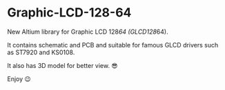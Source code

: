 # Graphic-LCD-128-64
New Altium library for Graphic LCD 128*64 (GLCD128*64).

It contains schematic and PCB and suitable for famous GLCD drivers such as ST7920 and KS0108.

It also has 3D model for better view. 😎

Enjoy 😉
